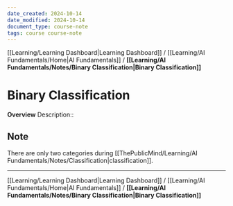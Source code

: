 ```yaml
---
date_created: 2024-10-14
date_modified: 2024-10-14
document_type: course-note
tags: course course-note
---
```

[[Learning/Learning Dashboard|Learning Dashboard]] / [[Learning/AI Fundamentals/Home|AI Fundamentals]] / **[[Learning/AI Fundamentals/Notes/Binary Classification|Binary Classification]]**
# Binary Classification
**Overview**
Description:: 

## Note

There are only two categories during [[ThePublicMind/Learning/AI Fundamentals/Notes/Classification|classification]].

---
[[Learning/Learning Dashboard|Learning Dashboard]] / [[Learning/AI Fundamentals/Home|AI Fundamentals]] / **[[Learning/AI Fundamentals/Notes/Binary Classification|Binary Classification]]**